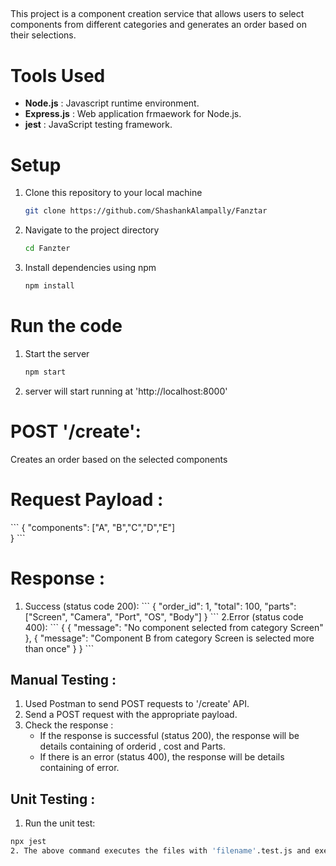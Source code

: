 ## 
This project is a component creation service that allows users to select components from different categories and generates an order based on their selections.

# Tools Used 
- **Node.js** : Javascript runtime environment.
- **Express.js** : Web application frmaework for Node.js.
- **jest** : JavaScript testing framework.

# Setup
1. Clone this repository to your local machine
   ```bash
   git clone https://github.com/ShashankAlampally/Fanztar

2. Navigate to the project directory
   ```bash
   cd Fanzter 

3. Install dependencies using npm
   ```bash
   npm install

# Run the code

1. Start the server
   ```bash
   npm start
2. server will start running at 'http://localhost:8000'


# POST '/create':
   Creates an order based on the selected components

# Request Payload : 
\`\`\`
  {
    "components": ["A", "B","C","D","E"]  
  }
\`\`\`
# Response :
  1. Success (status code 200):
  \`\`\`
      {
        "order_id": 1,
        "total": 100,
        "parts": ["Screen", "Camera", "Port", "OS", "Body"]
    }
   \`\`\`
  2.Error (status code 400):
  \`\`\`
    {
        { "message": "No component selected from category Screen" },
        { "message": "Component B from category Screen is selected more than once" }
    }
\`\`\`
## Manual Testing :
  1. Used Postman to send POST requests to '/create' API.
  2. Send a POST request with the appropriate payload.
  3. Check the response : 
      * If the response is successful (status 200), the  response will be details containing of orderid , cost and Parts.
      * If there is an error (status 400), the response will be details containing of error.

## Unit Testing :
  1. Run the unit test:
  ```bash
  npx jest 
  2. The above command executes the files with 'filename'.test.js and executes the test cases mentioned in the file and gives the results.